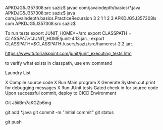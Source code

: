 APKDJG5J357308:src saziz$ javac com/javaindepth/basics/*.java
APKDJG5J357308:src saziz$ java com.javaindepth.basics.PracticeRecursion
3 2 1 1 2 3 APKDJG5J357308ls
com
APKDJG5J357308:src saziz$ 

To run tests
export JUNIT_HOME=~/src
export CLASSPATH = $CLASSPATH:$JUNIT_HOME/junit-4.13.jar:.;
export CLASSPATH=$CLASSPATH:/users/saziz/src/hamcrest-2.2.jar:.

https://www.tutorialspoint.com/junit/junit_executing_tests.htm


to verify what exists in classpath, use env command

Laundry List


X Compile source code
X Run Main program
X Generate System.out.print for debugging messages
X Run JUnit tests
  Gated check in for source code
  Upon successful commit, deploy to CICD Environment


Git
J5iiBm7aKGZb6mg

git add *.java
git commit -m "Initial commit"
git status

git push
